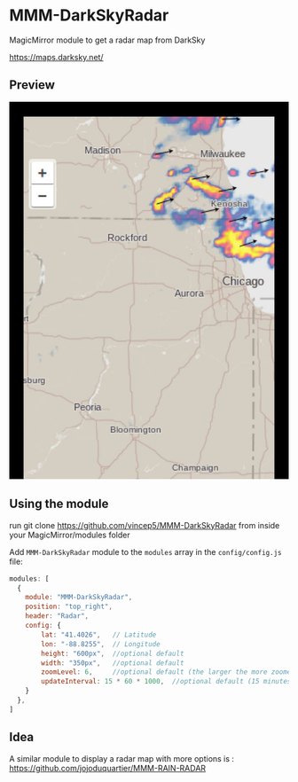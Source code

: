 # MMM-DarkSkyRadar
MagicMirror module to get a radar map from DarkSky

https://maps.darksky.net/

## Preview
![screenshot1](screenshot1.JPG)

## Using the module
run git clone https://github.com/vincep5/MMM-DarkSkyRadar from inside your MagicMirror/modules folder

Add `MMM-DarkSkyRadar` module to the `modules` array in the `config/config.js` file:
````javascript
modules: [
  {
    module: "MMM-DarkSkyRadar",
    position: "top_right",
    header: "Radar",
    config: {
        lat: "41.4026",   // Latitude
        lon: "-88.8255",  // Longitude
        height: "600px",  //optional default
        width: "350px",   //optional default
        zoomLevel: 6,     //optional default (the larger the more zoomed in)
        updateInterval: 15 * 60 * 1000,  //optional default (15 minutes)
    }
  },
]
````

## Idea
A similar module to display a radar map with more options is : https://github.com/jojoduquartier/MMM-RAIN-RADAR
